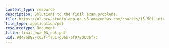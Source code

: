 ```yaml
---
content_type: resource
description: Solutions to the final exam problems.
file: https://ol-ocw-studio-app-qa.s3.amazonaws.com/courses/15-501-introduction-to-financial-and-managerial-accounting-spring-2004/9d47bb82c03ff731d3abaf978d63bf7c_final_exas03_sol.pdf
file_type: application/pdf
resourcetype: Document
title: final_exas03_sol.pdf
uid: 9d47bb82-c03f-f731-d3ab-af978d63bf7c
---
```


